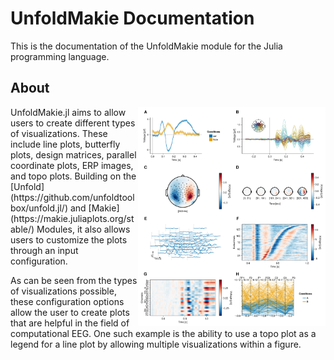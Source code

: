 # UnfoldMakie Documentation


This is the documentation of the UnfoldMakie module for the Julia programming language. 

## About
<img  src="https://raw.githubusercontent.com/unfoldtoolbox/UnfoldMakie.jl/8plots3/docs/src/assets/complex_plot.png" width="300" align="right">
UnfoldMakie.jl aims to allow users to create different types of visualizations. 
These include line plots, butterfly plots, design matrices, parallel coordinate plots, ERP images, and topo plots.
Building on the [Unfold](https://github.com/unfoldtoolbox/unfold.jl/) and [Makie](https://makie.juliaplots.org/stable/) Modules, it also allows users to customize the plots through an input configuration.

As can be seen from the types of visualizations possible, these configuration options allow the user to create plots that are helpful in the field of computational EEG.
One such example is the ability to use a topo plot as a legend for a line plot by allowing multiple visualizations within a figure.
